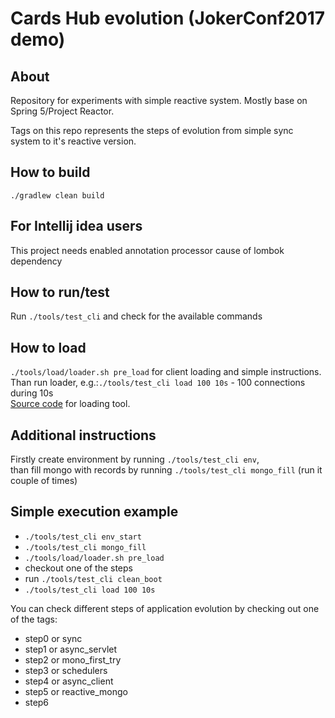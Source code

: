 # Cards Hub evolution (JokerConf2017 demo)
## About
Repository for experiments with simple reactive system.
Mostly base on Spring 5/Project Reactor.

Tags on this repo represents the steps of evolution from simple sync system to it's reactive version.

## How to build
`./gradlew clean build`

## For Intellij idea users
This project needs enabled annotation processor cause of lombok dependency

## How to run/test
Run `./tools/test_cli` and check for the available commands

## How to load
`./tools/load/loader.sh pre_load` for client loading and simple instructions. <br>
Than run loader, e.g.:`./tools/test_cli load 100 10s` - 100 connections during 10s <br>
[Source code](https://github.com/gorelikov/rx-loader "rx-loader") for loading tool.

## Additional instructions
Firstly create environment by running `./tools/test_cli env`,<br>
than fill mongo with records by running `./tools/test_cli mongo_fill` (run it couple of times)

## Simple execution example
* `./tools/test_cli env_start`
* `./tools/test_cli mongo_fill`
* `./tools/load/loader.sh pre_load`
* checkout one of the steps
* run `./tools/test_cli clean_boot`
* `./tools/test_cli load 100 10s`

You can check different steps of application evolution by checking out one of the tags:
* step0 or sync
* step1 or async_servlet
* step2 or mono_first_try
* step3 or schedulers
* step4 or async_client
* step5 or reactive_mongo
* step6
